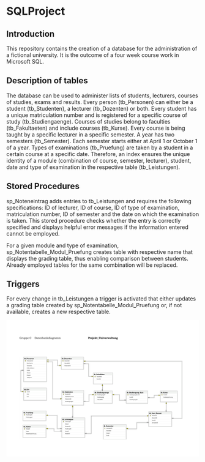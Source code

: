 # SQLProject

## Introduction
This repository contains the creation of a database for the administration of a fictional university. It is the outcome of a four week course work in Microsoft SQL.

## Description of tables
The database can be used to administer lists of students, lecturers, courses of studies, exams and results. Every person (tb_Personen) can either be a student (tb_Studenten), a lecturer (tb_Dozenten) or both. Every student has a unique matriculation number and is registered for a specific course of study (tb_Studiengaenge). Courses of studies belong to faculties (tb_Fakultaeten) and include courses (tb_Kurse). Every course is being taught by a specific lecturer in a specific semester. A year has two semesters (tb_Semester). Each semester starts either at April 1 or October 1 of a year. Types of examinations (tb_Pruefung) are taken by a student in a certain course at a specific date. Therefore, an index ensures the unique identity of a module (combination of course, semester, lecturer), student, date and type of examination in the respective table (tb_Leistungen).

## Stored Procedures
sp_Noteneintrag adds entries to tb_Leistungen and requires the following specifications: ID of lecturer, ID of course, ID of type of examination, matriculation number, ID of semester and the date on which the examination is taken. This stored procedure checks whether the entry is correctly specified and displays helpful error messages if the information entered cannot be employed.

For a given module and type of examination, sp_Notentabelle_Modul_Pruefung creates table with respective name that displays the grading table, thus enabling comparison between students. Already employed tables for the same combination will be replaced.

## Triggers
For every change in tb_Leistungen a trigger is activated that either updates a grading table created by sp_Notentabelle_Modul_Pruefung or, if not available, creates a new respective table.


![Diagramm](/Diagramm/Datenbankdiagramm_Projekt_Univerwaltung-1.png)

